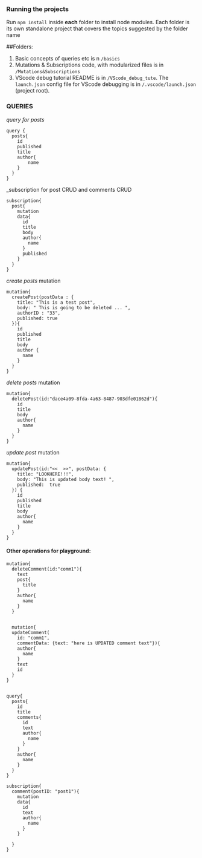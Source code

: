 
### Running the projects
Run `npm install` inside __each__ folder to install node modules. Each folder is its own standalone project that covers the topics suggested by the folder name

##Folders:
1. Basic concepts of queries etc is n `/basics`
2. Mutations & Subscriptions code, with modularized files is in `/Mutations&Subscriptions`
3. VScode debug tutorial README is in `/VScode_debug_tute`.  The `launch.json` config file for VScode debugging is in `/.vscode/launch.json` (project root).


### QUERIES
_query for posts_
```
query {
  posts{
    id
    published
    title
    author{
    	name    
    }
  }
}
```

_subscription for post CRUD and comments CRUD
```
subscription{
  post{
    mutation
    data{
      id
      title
      body
      author{
        name
      }
      published
    }
  }
}
```

_create posts_ mutation
```
mutation{
  createPost(postData : {
    title: "This is a test post",
    body: " This is going to be deleted ... ",
    authorID : "33",
    published: true
  }){
    id
    published
    title
    body
    author {
      name
    }
  }
}
```

_delete posts_ mutation
```
mutation{
  deletePost(id:"dace4a09-8fda-4a63-8487-903dfe01862d"){
    id
    title
    body
    author{
      name
    }
  }
}
```

_update post_ mutation
```
mutation{
  updatePost(id:"<<  >>", postData: {
    title: "LOOKHERE!!!",
    body: "This is updated body text! ",
    published:  true
  }) {
    id
    published
    title
    body
    author{
      name
    }
  }
}
```


#### Other operations for playground:
```
mutation{
  deleteComment(id:"comm1"){
    text
    post{
      title
    }
    author{
      name
    }
  }


  mutation{
  updateComment(
    id: "comm1", 
    commentData: {text: "here is UPDATED comment text"}){
    author{
      name
    }
    text
    id
  }
}


query{
  posts{
    id
    title
    comments{
      id
      text
      author{
        name
      }
    }
    author{
      name
    }
  }
}

subscription{
  comment(postID: "post1"){
    mutation
    data{
      id
      text
      author{
        name
      }
    }
    
  }
}

```
